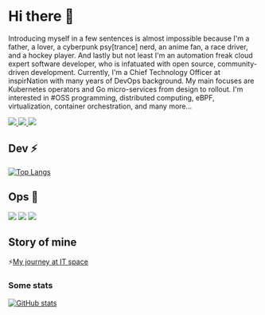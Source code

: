 # Hi there 👋

Introducing myself in a few sentences is almost impossible because I'm a father, a lover, a cyberpunk psy[trance] nerd, an anime fan, a race driver, and a hockey player. And lastly but not least I'm an automation freak cloud expert software developer, who is infatuated with open source, community-driven development. Currently, I'm a Chief Technology Officer at inspirNation with many years of DevOps background. My main focuses are Kubernetes operators and Go micro-services from design to rollout. I'm interested in #OSS programming, distributed computing, eBPF, virtualization, container orchestration, and many more...

<a href="https://www.linkedin.com/in/mhmxs">
  <img src="https://img.shields.io/badge/LinkedIn-0077B5?style=for-the-badge&logo=linkedin&logoColor=white" /> 
 </a> 
<a href="https://twitter.com/mhmxs">
  <img src="https://img.shields.io/badge/Twitter-1DA1F2?style=for-the-badge&logo=twitter&logoColor=white"   />
</a>
<a href="https://dev.to/mhmxs">
  <img src="https://img.shields.io/badge/dev.to-0A0A0A?style=for-the-badge&logo=devdotto&logoColor=white"   />
</a>

## Dev ⚡

[![Top Langs](https://github-readme-stats.vercel.app/api/top-langs/?username=mhmxs&langs_count=4&hide=verilog,html,css,php,smarty&layout=compact)](https://github.com/anuraghazra/github-readme-stats)

## Ops 🔭
<img src="https://img.shields.io/badge/Docker-2CA5E0?style=for-the-badge&logo=docker&logoColor=white"> <img src="https://img.shields.io/badge/kubernetes-326ce5.svg?&style=for-the-badge&logo=kubernetes&logoColor=white"> <img src="https://img.shields.io/badge/Linux-FCC624?style=for-the-badge&logo=linux&logoColor=black" />

## Story of mine
⚡[My journey at IT space](https://dev.to/mhmxs/my-journey-at-it-space-2p9a)

### Some stats

[![GitHub stats](https://github-readme-stats.vercel.app/api?username=mhmxs&theme=merko)](https://github.com/anuraghazra/github-readme-stats)

<!--
**mhmxs/mhmxs** is a ✨ _special_ ✨ repository because its `README.md` (this file) appears on your GitHub profile.

Here are some ideas to get you started:

- 🔭 I’m currently working on ...
- 🌱 I’m currently learning ...
- 👯 I’m looking to collaborate on ...
- 🤔 I’m looking for help with ...
- 💬 Ask me about ...
- 📫 How to reach me: ...
- 😄 Pronouns: ...
- ⚡ Fun fact: ...
-->
